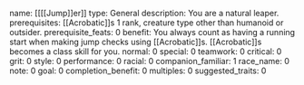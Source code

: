 name: [[[[Jump]]er]]
type: General
description: You are a natural leaper.
prerequisites: [[Acrobatic]]s 1 rank, creature type other than humanoid or outsider.
prerequisite_feats: 0
benefit: You always count as having a running start when making jump checks using [[Acrobatic]]s. [[Acrobatic]]s becomes a class skill for you.
normal: 0
special: 0
teamwork: 0
critical: 0
grit: 0
style: 0
performance: 0
racial: 0
companion_familiar: 1
race_name: 0
note: 0
goal: 0
completion_benefit: 0
multiples: 0
suggested_traits: 0
